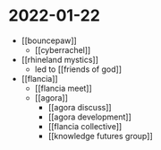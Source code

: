 # 2022-01-22

- [[bouncepaw]]
  - [[cyberrachel]]
- [[rhineland mystics]]
  - led to [[friends of god]]
- [[flancia]]
  - [[flancia meet]]
  - [[agora]]
    - [[agora discuss]]
    - [[agora development]]
    - [[flancia collective]]
    - [[knowledge futures group]]

